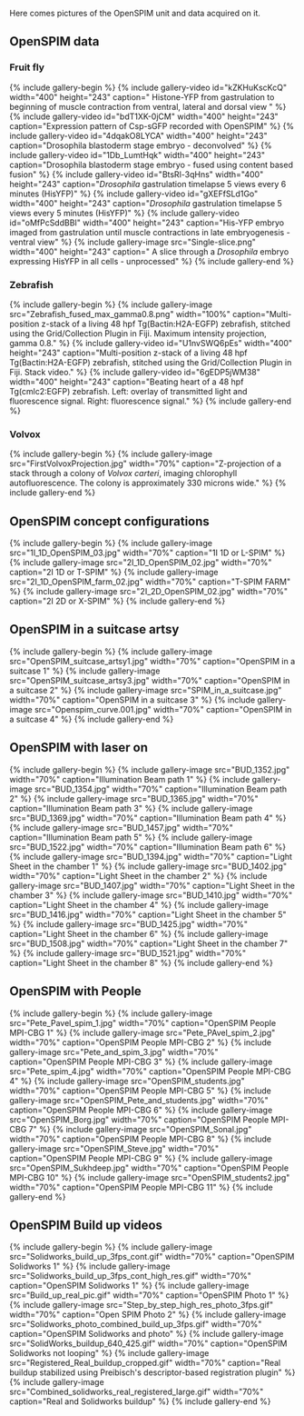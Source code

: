 ---
---
Here comes pictures of the OpenSPIM unit and data acquired on it.

## OpenSPIM data

### Fruit fly

{% include gallery-begin %}
{% include gallery-video id="kZKHuKscKcQ" width="400" height="243" caption=" Histone-YFP from gastrulation to beginning of muscle contraction from ventral, lateral and dorsal view
" %}
{% include gallery-video id="bdT1XK-0jCM" width="400" height="243" caption="Expression pattern of Csp-sGFP recorded with OpenSPIM" %}
{% include gallery-video id="4dqakO8LYCA" width="400" height="243" caption="Drosophila blastoderm stage embryo - deconvolved" %}
{% include gallery-video id="1Db_LumtHqk" width="400" height="243" caption="Drosophila blastoderm stage embryo - fused using content based fusion" %}
{% include gallery-video id="BtsRl-3qHns" width="400" height="243" caption="*Drosophila* gastrulation timelapse 5 views every 6 minutes (HisYFP)" %}
{% include gallery-video id="gXEFfSLd1Go" width="400" height="243" caption="*Drosophila* gastrulation timelapse 5 views every 5 minutes (HisYFP)" %}
{% include gallery-video id="oMfPcSddBBI" width="400" height="243" caption="His-YFP embryo imaged from gastrulation until muscle contractions in late
embryogenesis - ventral view" %}
{% include gallery-image src="Single-slice.png" width="400" height="243" caption=" A slice through a *Drosophila* embryo expressing HisYFP in all cells -
unprocessed" %}
{% include gallery-end %}

### Zebrafish

{% include gallery-begin %}
{% include gallery-image src="Zebrafish_fused_max_gamma0.8.png" width="100%" caption="Multi-position z-stack of a living 48 hpf Tg(Bactin:H2A-EGFP) zebrafish, stitched using the Grid/Collection Plugin in Fiji. Maximum intensity projection, gamma 0.8." %}
{% include gallery-video id="U1nvSWQ6pEs" width="400" height="243" caption="Multi-position z-stack of a living 48 hpf Tg(Bactin:H2A-EGFP) zebrafish, stitched using the Grid/Collection Plugin in Fiji. Stack video." %}
{% include gallery-video id="6gEDP5jWM38" width="400" height="243" caption="Beating heart of a 48 hpf Tg(cmlc2:EGFP) zebrafish. Left: overlay of transmitted light and fluorescence signal. Right: fluorescence signal." %}
{% include gallery-end %}

### Volvox

{% include gallery-begin %}
{% include gallery-image src="FirstVolvoxProjection.jpg" width="70%" caption="Z-projection of a stack through a colony of *Volvox carteri*, imaging chlorophyll autofluorescence. The colony is approximately 330 microns wide." %}
{% include gallery-end %}

## OpenSPIM concept configurations

{% include gallery-begin %}
{% include gallery-image src="1I_1D_OpenSPIM_03.jpg" width="70%" caption="1I 1D or L-SPIM" %}
{% include gallery-image src="2I_1D_OpenSPIM_02.jpg" width="70%" caption="2I 1D or T-SPIM" %}
{% include gallery-image src="2I_1D_OpenSPIM_farm_02.jpg" width="70%" caption="T-SPIM FARM" %}
{% include gallery-image src="2I_2D_OpenSPIM_02.jpg" width="70%" caption="2I 2D or X-SPIM" %}
{% include gallery-end %}

## OpenSPIM in a suitcase artsy

{% include gallery-begin %}
{% include gallery-image src="OpenSPIM_suitcase_artsy1.jpg" width="70%" caption="OpenSPIM in a suitcase 1" %}
{% include gallery-image src="OpenSPIM_suitcase_artsy3.jpg" width="70%" caption="OpenSPIM in a suitcase 2" %}
{% include gallery-image src="SPIM_in_a_suitcase.jpg" width="70%" caption="OpenSPIM in a suitcase 3" %}
{% include gallery-image src="Openspim_curve.001.jpg" width="70%" caption="OpenSPIM in a suitcase 4" %}
{% include gallery-end %}

## OpenSPIM with laser on

{% include gallery-begin %}
{% include gallery-image src="BUD_1352.jpg" width="70%" caption="Illumination Beam path 1" %}
{% include gallery-image src="BUD_1354.jpg" width="70%" caption="Illumination Beam path 2" %}
{% include gallery-image src="BUD_1365.jpg" width="70%" caption="Illumination Beam path 3" %}
{% include gallery-image src="BUD_1369.jpg" width="70%" caption="Illumination Beam path 4" %}
{% include gallery-image src="BUD_1457.jpg" width="70%" caption="Illumination Beam path 5" %}
{% include gallery-image src="BUD_1522.jpg" width="70%" caption="Illumination Beam path 6" %}
{% include gallery-image src="BUD_1394.jpg" width="70%" caption="Light Sheet in the chamber 1" %}
{% include gallery-image src="BUD_1402.jpg" width="70%" caption="Light Sheet in the chamber 2" %}
{% include gallery-image src="BUD_1407.jpg" width="70%" caption="Light Sheet in the chamber 3" %}
{% include gallery-image src="BUD_1410.jpg" width="70%" caption="Light Sheet in the chamber 4" %}
{% include gallery-image src="BUD_1416.jpg" width="70%" caption="Light Sheet in the chamber 5" %}
{% include gallery-image src="BUD_1425.jpg" width="70%" caption="Light Sheet in the chamber 6" %}
{% include gallery-image src="BUD_1508.jpg" width="70%" caption="Light Sheet in the chamber 7" %}
{% include gallery-image src="BUD_1521.jpg" width="70%" caption="Light Sheet in the chamber 8" %}
{% include gallery-end %}

## OpenSPIM with People

{% include gallery-begin %}
{% include gallery-image src="Pete_Pavel_spim_1.jpg" width="70%" caption="OpenSPIM People MPI-CBG 1" %}
{% include gallery-image src="Pete_PAvel_spim_2.jpg" width="70%" caption="OpenSPIM People MPI-CBG 2" %}
{% include gallery-image src="Pete_and_spim_3.jpg" width="70%" caption="OpenSPIM People MPI-CBG 3" %}
{% include gallery-image src="Pete_spim_4.jpg" width="70%" caption="OpenSPIM People MPI-CBG 4" %}
{% include gallery-image src="OpenSPIM_students.jpg" width="70%" caption="OpenSPIM People MPI-CBG 5" %}
{% include gallery-image src="OpenSPIM_Pete_and_students.jpg" width="70%" caption="OpenSPIM People MPI-CBG 6" %}
{% include gallery-image src="OpenSPIM_Borg.jpg" width="70%" caption="OpenSPIM People MPI-CBG 7" %}
{% include gallery-image src="OpenSPIM_Sonal.jpg" width="70%" caption="OpenSPIM People MPI-CBG 8" %}
{% include gallery-image src="OpenSPIM_Steve.jpg" width="70%" caption="OpenSPIM People MPI-CBG 9" %}
{% include gallery-image src="OpenSPIM_Sukhdeep.jpg" width="70%" caption="OpenSPIM People MPI-CBG 10" %}
{% include gallery-image src="OpenSPIM_students2.jpg" width="70%" caption="OpenSPIM People MPI-CBG 11" %}
{% include gallery-end %}

## OpenSPIM Build up videos

{% include gallery-begin %}
{% include gallery-image src="Solidworks_build_up_3fps_cont.gif" width="70%" caption="OpenSPIM Solidworks 1" %}
{% include gallery-image src="Solidworks_build_up_3fps_cont_high_res.gif" width="70%" caption="OpenSPIM Solidworks 1" %}
{% include gallery-image src="Build_up_real_pic.gif" width="70%" caption="OpenSPIM Photo 1" %}
{% include gallery-image src="Step_by_step_high_res_photo_3fps.gif" width="70%" caption="Open SPIM Photo 2" %}
{% include gallery-image src="Solidworks_photo_combined_build_up_3fps.gif" width="70%" caption="OpenSPIM Solidworks and photo" %}
{% include gallery-image src="SolidWorks_buildup_640_425.gif" width="70%" caption="OpenSPIM Solidworks not looping" %}
{% include gallery-image src="Registered_Real_buildup_cropped.gif" width="70%" caption="Real buildup stabilized using Preibisch's descriptor-based registration plugin" %}
{% include gallery-image src="Combined_solidworks_real_registered_large.gif" width="70%" caption="Real and Solidworks buildup" %}
{% include gallery-end %}
